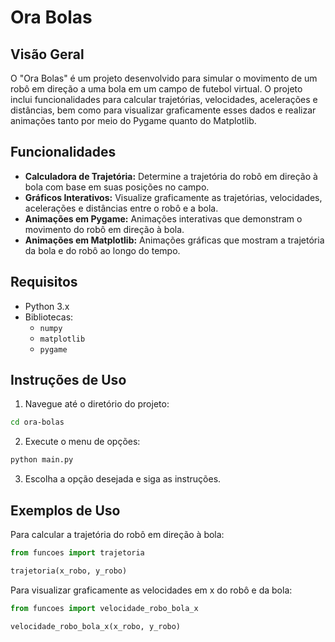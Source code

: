 
# **Ora Bolas**

## **Visão Geral**

O "Ora Bolas" é um projeto desenvolvido para simular o movimento de um robô em direção a uma bola em um campo de futebol virtual. O projeto inclui funcionalidades para calcular trajetórias, velocidades, acelerações e distâncias, bem como para visualizar graficamente esses dados e realizar animações tanto por meio do Pygame quanto do Matplotlib.

## **Funcionalidades**

- **Calculadora de Trajetória:** Determine a trajetória do robô em direção à bola com base em suas posições no campo.
- **Gráficos Interativos:** Visualize graficamente as trajetórias, velocidades, acelerações e distâncias entre o robô e a bola.
- **Animações em Pygame:** Animações interativas que demonstram o movimento do robô em direção à bola.
- **Animações em Matplotlib:** Animações gráficas que mostram a trajetória da bola e do robô ao longo do tempo.

## **Requisitos**

- Python 3.x
- Bibliotecas:
  - `numpy`
  - `matplotlib`
  - `pygame`

## **Instruções de Uso**

1. Navegue até o diretório do projeto:

```bash
cd ora-bolas
```

2. Execute o menu de opções:

```bash
python main.py
```

3. Escolha a opção desejada e siga as instruções.

## **Exemplos de Uso**

Para calcular a trajetória do robô em direção à bola:

```python
from funcoes import trajetoria

trajetoria(x_robo, y_robo)
```

Para visualizar graficamente as velocidades em x do robô e da bola:

```python
from funcoes import velocidade_robo_bola_x

velocidade_robo_bola_x(x_robo, y_robo)
```

